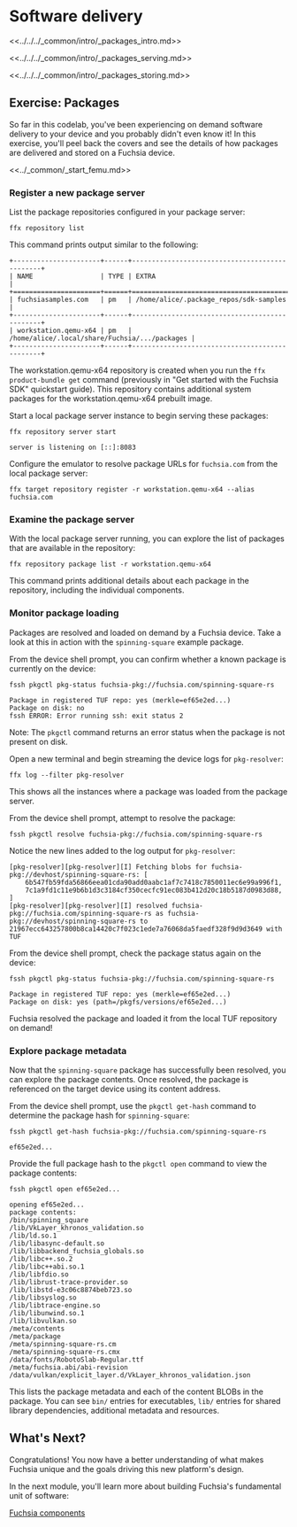 # Software delivery

<<../../../_common/intro/_packages_intro.md>>

<<../../../_common/intro/_packages_serving.md>>

<<../../../_common/intro/_packages_storing.md>>

## Exercise: Packages

So far in this codelab, you've been experiencing on demand software delivery
to your device and you probably didn't even know it! In this exercise, you'll
peel back the covers and see the details of how packages are delivered and stored
on a Fuchsia device.

<<../_common/_start_femu.md>>

### Register a new package server

List the package repositories configured in your package server:

```posix-terminal
ffx repository list
```

This command prints output similar to the following:

```none {:.devsite-disable-click-to-copy}
+----------------------+------+-----------------------------------------------+
| NAME                 | TYPE | EXTRA                                         |
+======================+======+===============================================+
| fuchsiasamples.com   | pm   | /home/alice/.package_repos/sdk-samples        |
+----------------------+------+-----------------------------------------------+
| workstation.qemu-x64 | pm   | /home/alice/.local/share/Fuchsia/.../packages |
+----------------------+------+-----------------------------------------------+
```

The workstation.qemu-x64 repository is created when you run the
`ffx product-bundle get` command (previously in "Get started with the Fuchsia SDK"
quickstart guide).
This repository contains additional system packages for the workstation.qemu-x64 prebuilt image.

Start a local package server instance to begin serving these packages:

```posix-terminal
ffx repository server start
```

```none {:.devsite-disable-click-to-copy}
server is listening on [::]:8083
```

Configure the emulator to resolve package URLs for `fuchsia.com` from the local
package server:

```posix-terminal
ffx target repository register -r workstation.qemu-x64 --alias fuchsia.com
```

### Examine the package server

With the local package server running, you can explore the list of packages that
are available in the repository:

```posix-terminal
ffx repository package list -r workstation.qemu-x64
```

This command prints additional details about each package in the repository,
including the individual components.

### Monitor package loading

Packages are resolved and loaded on demand by a Fuchsia device. Take a look at
this in action with the `spinning-square` example package.

From the device shell prompt, you can confirm whether a known package is
currently on the device:

```posix-terminal
fssh pkgctl pkg-status fuchsia-pkg://fuchsia.com/spinning-square-rs
```

```none {:.devsite-disable-click-to-copy}
Package in registered TUF repo: yes (merkle=ef65e2ed...)
Package on disk: no
fssh ERROR: Error running ssh: exit status 2
```

Note: The `pkgctl` command returns an error status when the package is not
present on disk.

Open a new terminal and begin streaming the device logs for `pkg-resolver`:

```posix-terminal
ffx log --filter pkg-resolver
```

This shows all the instances where a package was loaded from the package
server.

From the device shell prompt, attempt to resolve the package:

```posix-terminal
fssh pkgctl resolve fuchsia-pkg://fuchsia.com/spinning-square-rs
```

Notice the new lines added to the log output for `pkg-resolver`:

```none {:.devsite-disable-click-to-copy}
[pkg-resolver][pkg-resolver][I] Fetching blobs for fuchsia-pkg://devhost/spinning-square-rs: [
    6b547fb59fda56866eea01cda90add0aabc1af7c7418c7850011ec6e99a996f1,
    7c1a9fd1c11e9b6b1d3c3184cf350cecfc91ec083b412d20c18b5187d0983d88,
]
[pkg-resolver][pkg-resolver][I] resolved fuchsia-pkg://fuchsia.com/spinning-square-rs as fuchsia-pkg://devhost/spinning-square-rs to 21967ecc643257800b8ca14420c7f023c1ede7a76068da5faedf328f9d9d3649 with TUF
```

From the device shell prompt, check the package status again on the device:

```posix-terminal
fssh pkgctl pkg-status fuchsia-pkg://fuchsia.com/spinning-square-rs
```

```none {:.devsite-disable-click-to-copy}
Package in registered TUF repo: yes (merkle=ef65e2ed...)
Package on disk: yes (path=/pkgfs/versions/ef65e2ed...)
```

Fuchsia resolved the package and loaded it from the local TUF repository on
demand!

### Explore package metadata

Now that the `spinning-square` package has successfully been resolved, you can
explore the package contents. Once resolved, the package is referenced on the
target device using its content address.

From the device shell prompt, use the `pkgctl get-hash` command to determine the
package hash for `spinning-square`:

```posix-terminal
fssh pkgctl get-hash fuchsia-pkg://fuchsia.com/spinning-square-rs
```

```none {:.devsite-disable-click-to-copy}
ef65e2ed...
```

Provide the full package hash to the `pkgctl open` command to view the package
contents:

```posix-terminal
fssh pkgctl open ef65e2ed...
```

```none {:.devsite-disable-click-to-copy}
opening ef65e2ed...
package contents:
/bin/spinning_square
/lib/VkLayer_khronos_validation.so
/lib/ld.so.1
/lib/libasync-default.so
/lib/libbackend_fuchsia_globals.so
/lib/libc++.so.2
/lib/libc++abi.so.1
/lib/libfdio.so
/lib/librust-trace-provider.so
/lib/libstd-e3c06c8874beb723.so
/lib/libsyslog.so
/lib/libtrace-engine.so
/lib/libunwind.so.1
/lib/libvulkan.so
/meta/contents
/meta/package
/meta/spinning-square-rs.cm
/meta/spinning-square-rs.cmx
/data/fonts/RobotoSlab-Regular.ttf
/meta/fuchsia.abi/abi-revision
/data/vulkan/explicit_layer.d/VkLayer_khronos_validation.json
```

This lists the package metadata and each of the content BLOBs in the package.
You can see `bin/` entries for executables, `lib/` entries for shared library
dependencies, additional metadata and resources.

## What's Next?

Congratulations! You now have a better understanding of what makes Fuchsia
unique and the goals driving this new platform's design.

In the next module, you'll learn more about building Fuchsia's fundamental unit
of software:

<a class="button button-primary"
    href="/docs/get-started/sdk/learn/components">Fuchsia components</a>
